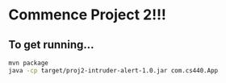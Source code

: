 # Commence Project 2!!!
## To get running...
```bash
mvn package
java -cp target/proj2-intruder-alert-1.0.jar com.cs440.App
```
